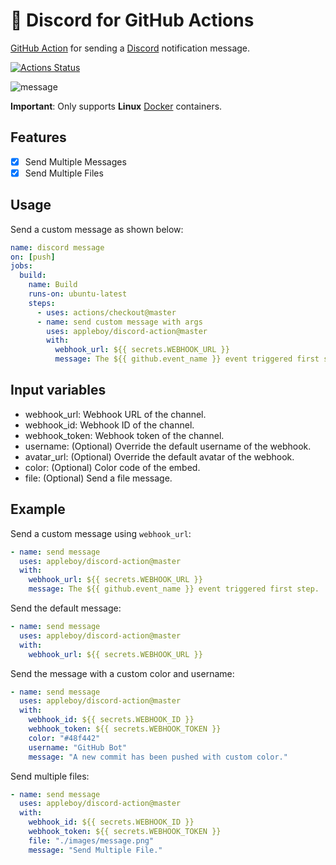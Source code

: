 # 🚀 Discord for GitHub Actions

[GitHub Action](https://developer.github.com/actions/) for sending a [Discord](https://discordapp.com/) notification message.

[![Actions Status](https://github.com/appleboy/discord-action/workflows/discord%20message/badge.svg)](https://github.com/appleboy/discord-action/actions)

![message](./images/message.png)

**Important**: Only supports **Linux** [Docker](https://www.docker.com/) containers.

## Features

- [x] Send Multiple Messages
- [x] Send Multiple Files

## Usage

Send a custom message as shown below:

```yaml
name: discord message
on: [push]
jobs:
  build:
    name: Build
    runs-on: ubuntu-latest
    steps:
      - uses: actions/checkout@master
      - name: send custom message with args
        uses: appleboy/discord-action@master
        with:
          webhook_url: ${{ secrets.WEBHOOK_URL }}
          message: The ${{ github.event_name }} event triggered first step.
```

## Input variables

- webhook_url: Webhook URL of the channel.
- webhook_id: Webhook ID of the channel.
- webhook_token: Webhook token of the channel.
- username: (Optional) Override the default username of the webhook.
- avatar_url: (Optional) Override the default avatar of the webhook.
- color: (Optional) Color code of the embed.
- file: (Optional) Send a file message.

## Example

Send a custom message using `webhook_url`:

```yaml
- name: send message
  uses: appleboy/discord-action@master
  with:
    webhook_url: ${{ secrets.WEBHOOK_URL }}
    message: The ${{ github.event_name }} event triggered first step.
```

Send the default message:

```yaml
- name: send message
  uses: appleboy/discord-action@master
  with:
    webhook_url: ${{ secrets.WEBHOOK_URL }}
```

Send the message with a custom color and username:

```yaml
- name: send message
  uses: appleboy/discord-action@master
  with:
    webhook_id: ${{ secrets.WEBHOOK_ID }}
    webhook_token: ${{ secrets.WEBHOOK_TOKEN }}
    color: "#48f442"
    username: "GitHub Bot"
    message: "A new commit has been pushed with custom color."
```

Send multiple files:

```yaml
- name: send message
  uses: appleboy/discord-action@master
  with:
    webhook_id: ${{ secrets.WEBHOOK_ID }}
    webhook_token: ${{ secrets.WEBHOOK_TOKEN }}
    file: "./images/message.png"
    message: "Send Multiple File."
```
